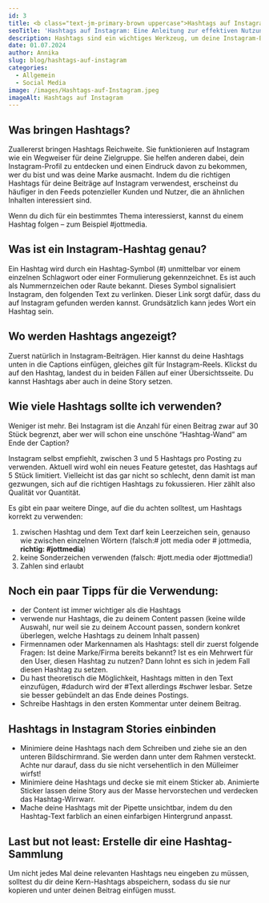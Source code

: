```yaml
---
id: 3
title: <b class="text-jm-primary-brown uppercase">Hashtags auf Instagram:</b> Eine Anleitung zur effektiven Nutzung
seoTitle: 'Hashtags auf Instagram: Eine Anleitung zur effektiven Nutzung'
description: Hashtags sind ein wichtiges Werkzeug, um deine Instagram-Beiträge einem größeren Publikum zugänglich zu machen. In diesem Beitrag erfährst du, wie du Hashtags effektiv nutzen kannst, um die Sichtbarkeit deiner Beiträge zu maximieren und deine Instagram-Präsenz zu stärken.
date: 01.07.2024
author: Annika
slug: blog/hashtags-auf-instagram
categories:
  - Allgemein
  - Social Media
image: /images/Hashtags-auf-Instagram.jpeg
imageAlt: Hashtags auf Instagram
---
```


## **Was bringen Hashtags?**

Zuallererst bringen Hashtags Reichweite. Sie funktionieren auf Instagram wie ein Wegweiser für deine Zielgruppe. Sie
helfen anderen dabei, dein Instagram-Profil zu entdecken und einen Eindruck davon zu bekommen, wer du bist und was deine
Marke ausmacht. Indem du die richtigen Hashtags für deine Beiträge auf Instagram verwendest, erscheinst du häufiger in
den Feeds potenzieller Kunden und Nutzer, die an ähnlichen Inhalten interessiert sind.

Wenn du dich für ein bestimmtes Thema interessierst, kannst du einem Hashtag folgen – zum Beispiel #jottmedia.

## **Was ist ein Instagram-Hashtag genau?**

Ein Hashtag wird durch ein Hashtag-Symbol (#) unmittelbar vor einem einzelnen Schlagwort oder einer Formulierung
gekennzeichnet. Es ist auch als Nummernzeichen oder Raute bekannt. Dieses Symbol signalisiert Instagram, den folgenden
Text zu verlinken. Dieser Link sorgt dafür, dass du auf Instagram gefunden werden kannst. Grundsätzlich kann jedes Wort
ein Hashtag sein.

## **Wo werden Hashtags angezeigt?**

Zuerst natürlich in Instagram-Beiträgen. Hier kannst du deine Hashtags unten in die Captions einfügen, gleiches gilt für
Instagram-Reels. Klickst du auf den Hashtag, landest du in beiden Fällen auf einer Übersichtsseite. Du kannst Hashtags
aber auch in deine Story setzen.

## **Wie viele Hashtags sollte ich verwenden?**

Weniger ist mehr. Bei Instagram ist die Anzahl für einen Beitrag zwar auf 30 Stück begrenzt, aber wer will schon eine
unschöne “Hashtag-Wand” am Ende der Caption?

Instagram selbst empfiehlt, zwischen 3 und 5 Hashtags pro Posting zu verwenden. Aktuell wird wohl ein neues Feature
getestet, das Hashtags auf 5 Stück limitiert. Vielleicht ist das gar nicht so schlecht, denn damit ist man gezwungen,
sich auf die richtigen Hashtags zu fokussieren. Hier zählt also Qualität vor Quantität.

Es gibt ein paar weitere Dinge, auf die du achten solltest, um Hashtags korrekt zu verwenden:

1. zwischen Hashtag und dem Text darf kein Leerzeichen sein, genauso wie zwischen einzelnen Wörtern (falsch:# jott media
   oder # jottmedia, **richtig: #jottmedia**)
2. keine Sonderzeichen verwenden (falsch: #jott.media oder #jottmedia!)
3. Zahlen sind erlaubt

## **Noch ein paar Tipps für die Verwendung:**

- der Content ist immer wichtiger als die Hashtags
- verwende nur Hashtags, die zu deinem Content passen (keine wilde Auswahl, nur weil sie zu deinem Account passen,
  sondern konkret überlegen, welche Hashtags zu deinem Inhalt passen)
- Firmennamen oder Markennamen als Hashtags: stell dir zuerst folgende Fragen: Ist deine Marke/Firma bereits bekannt?
  Ist es ein Mehrwert für den User, diesen Hashtag zu nutzen? Dann lohnt es sich in jedem Fall diesen Hashtag zu setzen.
- Du hast theoretisch die Möglichkeit, Hashtags mitten in den Text einzufügen, #dadurch wird der #Text allerdings
  #schwer lesbar. Setze sie besser gebündelt an das Ende deines Postings.
- Schreibe Hashtags in den ersten Kommentar unter deinem Beitrag.

## **Hashtags in Instagram Stories einbinden**

- Minimiere deine Hashtags nach dem Schreiben und ziehe sie an den unteren Bildschirmrand. Sie werden dann unter dem
  Rahmen versteckt. Achte nur darauf, dass du sie nicht versehentlich in den Mülleimer wirfst!
- Minimiere deine Hashtags und decke sie mit einem Sticker ab. Animierte Sticker lassen deine Story aus der Masse
  hervorstechen und verdecken das Hashtag-Wirrwarr.
- Mache deine Hashtags mit der Pipette unsichtbar, indem du den Hashtag-Text farblich an einen einfarbigen Hintergrund
  anpasst.

## **Last but not least: Erstelle dir eine Hashtag-Sammlung**

Um nicht jedes Mal deine relevanten Hashtags neu eingeben zu müssen, solltest du dir deine Kern-Hashtags abspeichern,
sodass du sie nur kopieren und unter deinen Beitrag einfügen musst.
